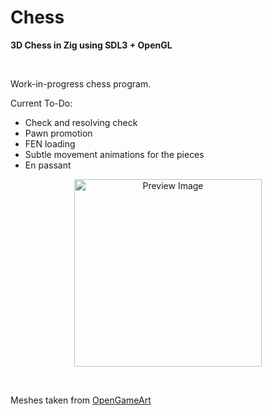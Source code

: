 # Chess

<b align="center">3D Chess in Zig using SDL3 + OpenGL</b>

<br>

Work-in-progress chess program.

Current To-Do:
- Check and resolving check
- Pawn promotion
- FEN loading
- Subtle movement animations for the pieces
- En passant

<p align="center">
    <img src="https://github.com/user-attachments/assets/994a00d8-7f07-44a8-86a2-5e7ac609e869" width=300 height=300 alt="Preview Image" />
</p>

<br>

Meshes taken from [OpenGameArt](https://opengameart.org/content/rough-chess-piece)
